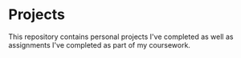 # Projects
This repository contains personal projects I've completed as well as assignments I've completed as part of my coursework.

